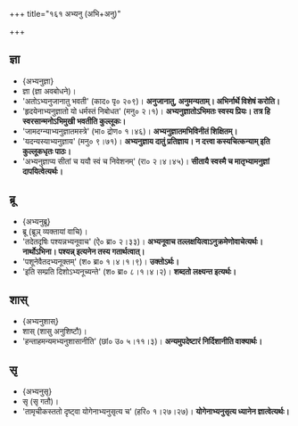 +++
title="१६१ अभ्यनु (अभि+अनु)"

+++

## ज्ञा
- {अभ्यनुज्ञा}
- ज्ञा (ज्ञा अवबोधने)।
- 'अतोऽभ्यनुजानातु भवती' (काद० पृ० २०९)। **अनुजानातु, अनुमन्यताम्। अभिर्नार्थे विशेषं करोति।**
- 'हृदयेनाभ्यनुज्ञातो यो धर्मस्तं निबोधत' (मनु० २।१)। **अभ्यनुज्ञातोऽभिमतः स्वस्य प्रियः। तत्र हि स्वरसान्मनोऽभिमुखी भवतीति कुल्लूकः।**
- 'जामदग्न्याभ्यनुज्ञातमस्त्रे' (भा० द्रोण० १।४६)। **अभ्यनुज्ञातमभिविनीतं शिक्षितम्।**
- 'यदन्यस्याभ्यनुज्ञाय' (मनु० ९।७१)। **अभ्यनुज्ञाय दातुं प्रतिज्ञाय। न दत्त्वा कस्यचित्कन्याम् इति कुल्लूकधृतः पाठः।**
- 'अभ्यनुज्ञाप्य सीतां च ययौ स्वं च निवेशनम्' (रा० २।४।४५)। **सीतायै स्वस्मै च मातृभ्यामनुज्ञां दापयित्वेत्यर्थः।**

## ब्रू
- {अभ्यनुब्रू}
- ब्रू (ब्रूञ् व्यक्तायां वाचि)।
- 'तदेतदृषिः पश्यन्नभ्यनूवाच' (ऐ० ब्रा० २।३३)। **अभ्यनूवाच तल्लक्षयित्वाऽनुक्रमेणोवाचेत्यर्थः। नार्थोऽभिना। पश्यन्न् इत्यनेन तस्य गतार्थत्वात्।**
- 'पशूनेवैतदभ्यनूक्तम्' (श० ब्रा० १।४।१।९)। **उक्तोऽर्थः।**
- 'इति सम्प्रति दिशोऽभ्यनूच्यन्ते' (श० ब्रा० ८।१।४।२)। **शब्दतो लक्ष्यन्त इत्यर्थः।**

## शास्
- {अभ्यनुशास्}
- शास् (शासु अनुशिष्टौ)।
- 'हन्ताहमन्यमभ्यनुशासानीति' (छां० उ० ५।११।३)। **अन्यमुपदेष्टारं निर्दिशानीति वाक्यार्थः।**

## सृ
- {अभ्यनुसृ}
- सृ (सृ गतौ)।
- 'तामृचीकस्ततो दृष्ट्वा योगेनाभ्यनुसृत्य च' (हरि० १।२७।२७)। **योगेनाभ्यनुसृत्य ध्यानेन ज्ञात्वेत्यर्थः।**
